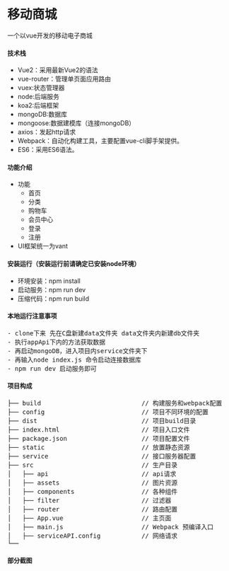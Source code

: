 # 移动商城

一个以vue开发的移动电子商城


#### 技术栈

- Vue2：采用最新Vue2的语法
- vue-router：管理单页面应用路由
- vuex:状态管理器
- node:后端服务
- koa2:后端框架
- mongoDB:数据库
- mongoose:数据建模库（连接mongoDB）
- axios：发起http请求
- Webpack：自动化构建工具，主要配置vue-cli脚手架提供。
- ES6：采用ES6语法。

#### 功能介绍

- 功能
    - 首页
    - 分类
    - 购物车
    - 会员中心
    - 登录
    - 注册
- UI框架统一为vant

#### 安装运行（安装运行前请确定已安装node环境）

- 环境安装：npm install
- 启动服务：npm run dev
- 压缩代码：npm run build

#### 本地运行注意事项
<pre>
- clone下来 先在C盘新建data文件夹 data文件夹内新建db文件夹
- 执行appApi下内的方法获取数据
- 再启动mongoDB，进入项目内service文件夹下
- 再输入node index.js 命令启动连接数据库
- npm run dev 启动服务即可
</pre>

#### 项目构成

<pre>
├── build                           // 构建服务和webpack配置
├── config                          // 项目不同环境的配置
├── dist                            // 项目build目录
├── index.html                      // 项目入口文件
├── package.json                    // 项目配置文件
├── static                          // 放置静态资源
├── service                         // 接口服务器配置
├── src                             // 生产目录
│   ├── api                         // api请求
│   ├── assets                      // 图片资源
│   ├── components                  // 各种组件
│   ├── filter                      // 过滤器
│   ├── router                      // 路由配置
│   ├── App.vue                     // 主页面
│   ├── main.js                     // Webpack 预编译入口
│   ├── serviceAPI.config           // 网络请求
└──
</pre>

#### 部分截图